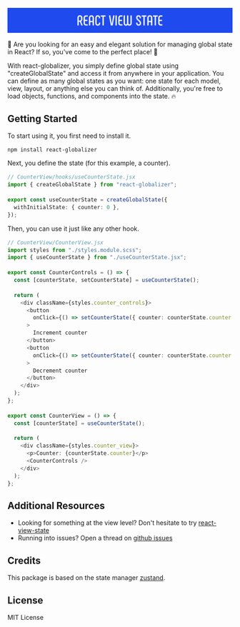 ![logo](./images/logo.png)

👋 Are you looking for an easy and elegant solution for managing global state in React? If so, you've come to the perfect place! 🎉

With react-globalizer, you simply define global state using "createGlobalState" and access it from anywhere in your application.
You can define as many global states as you want: one state for each model, view, layout, or anything else you can think of.
Additionally, you're free to load objects, functions, and components into the state. 🔥

## Getting Started
To start using it, you first need to install it.

``` shell
npm install react-globalizer
```

Next, you define the state (for this example, a counter).

``` typescript
// CounterView/hooks/useCounterState.jsx
import { createGlobalState } from "react-globalizer";

export const useCounterState = createGlobalState({
  withInitialState: { counter: 0 },
});
```

Then, you can use it just like any other hook.

``` typescript
// CounterView/CounterView.jsx
import styles from "./styles.module.scss";
import { useCounterState } from "./useCounterState.jsx";

export const CounterControls = () => {
  const [counterState, setCounterState] = useCounterState();

  return (
    <div className={styles.counter_controls}>
      <button
        onClick={() => setCounterState({ counter: counterState.counter + 1 })}
      >
        Increment counter
      </button>
      <button
        onClick={() => setCounterState({ counter: counterState.counter - 1 })}
      >
        Decrement counter
      </button>
    </div>
  );
};

export const CounterView = () => {
  const [counterState] = useCounterState();

  return (
    <div className={styles.counter_view}>
      <p>Counter: {counterState.counter}</p>
      <CounterControls />
    </div>
  );
};
```

## Additional Resources

- Looking for something at the view level? Don't hesitate to try [react-view-state](https://www.npmjs.com/package/react-view-state)
- Running into issues? Open a thread on [github issues](https://github.com/ccencisoj/react-globalizer/issues)

## Credits

This package is based on the state manager [zustand](https://www.npmjs.com/package/zustand). 


## License

MIT License
